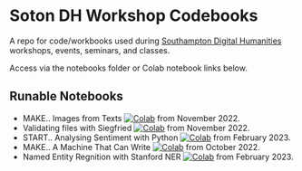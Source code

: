 # Soton DH Workshop Codebooks

A repo for code/workbooks used during [Southampton Digital Humanities](http://digitalhumanities.soton.ac.uk/) workshops, events, seminars, and classes.

Access via the notebooks folder or Colab notebook links below.

## Runable Notebooks

* MAKE.. Images from Texts [![Colab](https://colab.research.google.com/assets/colab-badge.svg)](https://colab.research.google.com/drive/1B0xk7E2lvHLK6nLez77jWwVAvYMyR8wM?usp=sharing) from November 2022.
* Validating files with Siegfried [![Colab](https://colab.research.google.com/assets/colab-badge.svg)](https://colab.research.google.com/drive/1C_kQ4u0OfJiCnXFZDopZhDqCfzkNNQyy?usp=sharing) from November 2022.
* START.. Analysing Sentiment with Python [![Colab](https://colab.research.google.com/assets/colab-badge.svg)](https://colab.research.google.com/drive/1KpZlN8enwCssROGEMMuLglYnWL-62cv1?usp=sharing) from February 2023.
* MAKE.. A Machine That Can Write [![Colab](https://colab.research.google.com/assets/colab-badge.svg)](https://colab.research.google.com/drive/1bsP7etbUTSa7Zw8R-EM4JfRQDJP438hj?usp=sharing) from October 2022.
* Named Entity Regnition with Stanford NER [![Colab](https://colab.research.google.com/assets/colab-badge.svg)](https://colab.research.google.com/drive/1DUIo5efldJsLMZaqFjC1srOTrynkVlv_?usp=sharing) from February 2023.
